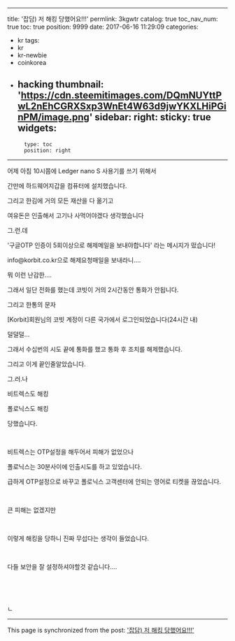 
---
title: '잡담) 저 해킹 당했어요!!!'
permlink: 3kgwtr
catalog: true
toc_nav_num: true
toc: true
position: 9999
date: 2017-06-16 11:29:09
categories:
- kr
tags:
- kr
- kr-newbie
- coinkorea
- hacking
thumbnail: 'https://cdn.steemitimages.com/DQmNUYttPwL2nEhCGRXSxp3WnEt4W63d9jwYKXLHiPGinPM/image.png'
sidebar:
    right:
        sticky: true
widgets:
    -
        type: toc
        position: right
---


<html>
<p>어제 아침 10시쯤에 Ledger nano S 사용기를 쓰기 위해서</p>
<p>간만에 하드웨어지갑을 컴퓨터에 설치했습니다.</p>
<p>그리고 한김에 거의 모든 재산을 다 옮기고&nbsp;</p>
<p>여유돈은 인출해서 고기나 사먹어야겠다 생각했습니다</p>
<p>그.런.데</p>
<p>'구글OTP 인증이 5회이상으로 해제메일을 보내야합니다' 라는 메시지가 떴습니다!</p>
<p>info@korbit.co.kr으로 해제요청매일을 보내라니....</p>
<p>뭐 이런 난감한....</p>
<p>그래서 일단 전화를 했는데 코빗이 거의 2시간동안 통화가 안됩니다.</p>
<p>그리고 한통의 문자</p>
<p>[Korbit]회원님의 코빗 계정이 다른 국가에서 로그인되었습니다(24시간 내)</p>
<p>덜덜덜...</p>
<p>그래서 수십번의 시도 끝에 통화를 했고 통화 후 조치를 해제했습니다.</p>
<p>그리고 이게 끝인줄알았습니다.</p>
<p>그.러.나</p>
<p>비트렉스도 해킹</p>
<p>폴로닉스도 해킹</p>
<p>당했습니다.</p>
<p><br></p>
<p>비트렉스는 OTP설정을 해두어서 피해가 없었으나</p>
<p>폴로닉스는 30분사이에 인출시도를 하고 있었습니다.</p>
<p>급하게 OTP설정으로 바꾸고 폴로닉스 고객센터에 안되는 영어로 티켓을 끊었습니다.</p>
<p><br></p>
<p>큰 피해는 없겠지만</p>
<p><br></p>
<p>이렇게 해킹을 당하니 진짜 무섭다는 생각이 들었습니다.</p>
<p><br></p>
<p>다들 보안을 잘 설정하셔야할것 같습니다....</p>
<p><br></p>
<p><br></p>
<p>ㄴ</p>
</html>

- - -

This page is synchronized from the post: ['잡담) 저 해킹 당했어요!!!'](https://steemit.com/@virus707/3kgwtr)
